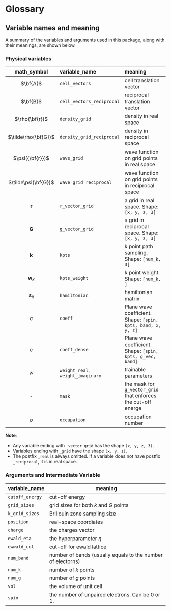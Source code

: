 # Glossary


## Variable names and meaning
A summary of the variables and arguments used in this package, along with their meanings, are shown below.


### Physical variables
| math_symbol |   variable_name   |           meaning        |
|:-----------:|:------------------|:-------------------------|
| $\bf{A}$         |``cell_vectors``            | cell translation vector  |
| $\bf{B}$         |``cell_vectors_reciprocal``      | reciprocal translation vector|
|$\rho(\bf{r})$     |``density_grid``       | density in real space    |
|$\tilde\rho(\bf{G})$ |``density_grid_reciprocal`` | density in reciprocal space |
|$\psi({\bf{r}})$     |``wave_grid``       | wave function on grid points in real space    |
|$\tilde\psi(\bf{G})$|``wave_grid_reciprocal`` | wave function on grid points in reciprocal space |
|$\boldsymbol{r}$ |``r_vector_grid``       | a grid in real space. Shape: ``[x, y, z, 3]``  |
|$\boldsymbol{G}$ |``g_vector_grid``       | a grid in reciprocal space. Shape: ``[x, y, z, 3]`` |
|$\boldsymbol{k}$ |``kpts`` | k point path sampling. Shape: ``[num_k, 3]``|
|$\boldsymbol{w}_k$ |``kpts_weight`` | k point weight. Shape: ``[num_k, ]``|
|$\boldsymbol{\varepsilon}_{ij}$| ``hamiltonian`` | hamiltonian matrix |
|$c$  |``coeff`` |  Plane wave coefficient. <br /> Shape: ``[spin, kpts, band, x, y, z]``|
|$c$  |``coeff_dense``  |  Plane wave coefficient. <br /> Shape: ``[spin, kpts, g_vec, band]``|
|$w$ | ``weight_real``, <br /> ``weight_imaginary``      |  trainable parameters  |
|-|``mask``     | the mask for ``g_vector_grid`` that enforces the cut-off energe|
|$o$|``occupation``  | occupation number|


**Note**:
- Any variable ending with ``_vector_grid`` has the shape ``(x, y, z, 3)``.
- Variables ending with ``_grid`` have the shape ``(x, y, z)``.
- The postfix ``_real`` is always omitted. If a variable does not have postfix ``_reciprocal``, it is in real space.


### Arguments and Intermediate Variable
|  variable_name  |  meaning     |
|:----------------|--------------|
| ``cutoff_energy`` |cut-off energy|
| ``grid_sizes``  | grid sizes for both $k$ and $G$ points|
| ``k_grid_sizes``| Brillouin zone sampling size|
| ``position``   | real-space coordiates |
| ``charge``     | the charges vector |
| ``ewald_eta``      |the hyperparameter $\eta$|
| ``ewwald_cut``      |cut-off for ewald lattice|
| ``num_band`` | number of bands (usually equals to the number of electorns)|
| ``num_k``    | number of $k$ points |
| ``num_g``    | number of $g$ points |
| ``vol``    | the volume of unit cell|
| ``spin``    | the number of unpaired electrons. Can be 0 or 1.|
